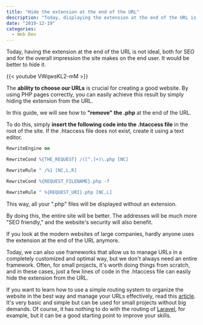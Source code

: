 ```yaml
---
title: "Hide the extension at the end of the URL"
description: "Today, displaying the extension at the end of the URL is not ideal, both for SEO and for the overall appearance the site presents to the end user. It would be better to hide it."
date: "2019-12-19"
categories:
  - Web Dev
---
```


Today, having the extension at the end of the URL is not ideal, both for SEO and for the overall impression the site makes on the end user. It would be better to hide it.

{{< youtube VWqwsKL2-mM >}}

The **ability to choose our URLs** is crucial for creating a good website. By using PHP pages correctly, you can easily achieve this result by simply hiding the extension from the URL.

In this guide, we will see how to **"remove" the .php** at the end of the URL.

To do this, simply **insert the following code into the .htaccess file** in the root of the site. If the .htaccess file does not exist, create it using a text editor.

```apache
RewriteEngine on

RewriteCond %{THE_REQUEST} /([^.]+)\.php [NC]

RewriteRule ^ /%1 [NC,L,R]

RewriteCond %{REQUEST_FILENAME}.php -f

RewriteRule ^ %{REQUEST_URI}.php [NC,L]
```

This way, all your ".php" files will be displayed without an extension.

By doing this, the entire site will be better. The addresses will be much more "SEO friendly," and the website's security will also benefit.

If you look at the modern websites of large companies, hardly anyone uses the extension at the end of the URL anymore.

Today, we can also use frameworks that allow us to manage URLs in a completely customized and optimal way, but we don't always need an entire framework. Often, for small projects, it's worth doing things from scratch, and in these cases, just a few lines of code in the .htaccess file can easily hide the extension from the URL.

If you want to learn how to use a simple routing system to organize the website in the best way and manage your URLs effectively, read this [article](/en/blog/simple-php-routing/). It's very basic and simple but can be used for small projects without big demands. Of course, it has nothing to do with the routing of [Laravel](https://laravel.com/), for example, but it can be a good starting point to improve your skills.